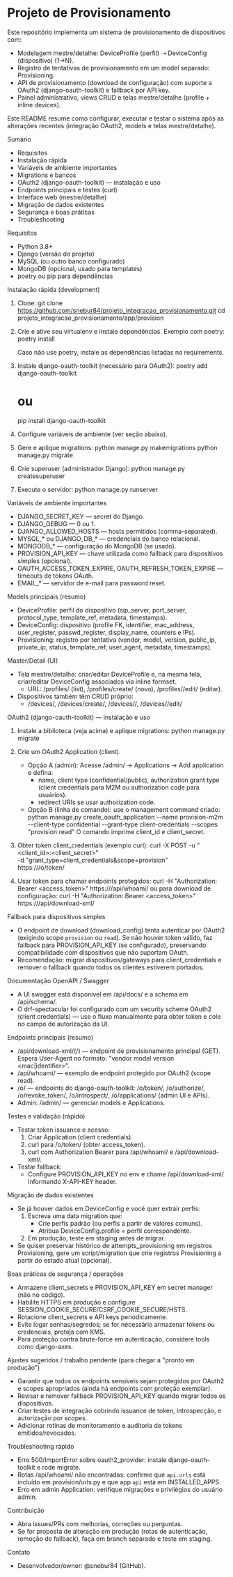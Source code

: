 # Projeto de Provisionamento

Este repositório implementa um sistema de provisionamento de dispositivos com:
- Modelagem mestre/detalhe: DeviceProfile (perfil) ⇢ DeviceConfig (dispositivo) (1→N).
- Registro de tentativas de provisionamento em um model separado: Provisioning.
- API de provisionamento (download de configuração) com suporte a OAuth2 (django-oauth-toolkit) e fallback por API key.
- Painel administrativo, views CRUD e telas mestre/detalhe (profile + inline devices).

Este README resume como configurar, executar e testar o sistema após as alterações recentes (integração OAuth2, models e telas mestre/detalhe).

Sumário
- Requisitos
- Instalação rápida
- Variáveis de ambiente importantes
- Migrations e bancos
- OAuth2 (django-oauth-toolkit) — instalação e uso
- Endpoints principais e testes (curl)
- Interface web (mestre/detalhe)
- Migração de dados existentes
- Segurança e boas práticas
- Troubleshooting

Requisitos
- Python 3.8+
- Django (versão do projeto)
- MySQL (ou outro banco configurado)
- MongoDB (opcional, usado para templates)
- poetry ou pip para dependências

Instalação rápida (development)
1. Clone:
   git clone https://github.com/snebur84/projeto_integracao_provisionamento.git
   cd projeto_integracao_provisionamento/app/provision

2. Crie e ative seu virtualenv e instale dependências. Exemplo com poetry:
   poetry install

   Caso não use poetry, instale as dependências listadas no requirements.

3. Instale django-oauth-toolkit (necessário para OAuth2):
   poetry add django-oauth-toolkit
   # ou
   pip install django-oauth-toolkit

4. Configure variáveis de ambiente (ver seção abaixo).

5. Gere e aplique migrations:
   python manage.py makemigrations
   python manage.py migrate

6. Crie superuser (administrador Django):
   python manage.py createsuperuser

7. Execute o servidor:
   python manage.py runserver

Variáveis de ambiente importantes
- DJANGO_SECRET_KEY — secret do Django.
- DJANGO_DEBUG — 0 ou 1.
- DJANGO_ALLOWED_HOSTS — hosts permitidos (comma-separated).
- MYSQL_* ou DJANGO_DB_* — credenciais do banco relacional.
- MONGODB_* — configuração do MongoDB (se usado).
- PROVISION_API_KEY — chave utilizada como fallback para dispositivos simples (opcional).
- OAUTH_ACCESS_TOKEN_EXPIRE, OAUTH_REFRESH_TOKEN_EXPIRE — timeouts de tokens OAuth.
- EMAIL_* — servidor de e-mail para password reset.

Models principais (resumo)
- DeviceProfile: perfil do dispositivo (sip_server, port_server, protocol_type, template_ref, metadata, timestamps).
- DeviceConfig: dispositivo (profile FK, identifier, mac_address, user_register, passwd_register, display_name, counters e IPs).
- Provisioning: registro por tentativa (vendor, model, version, public_ip, private_ip, status, template_ref, user_agent, metadata, timestamps).

Master/Detail (UI)
- Tela mestre/detalhe: criar/editar DeviceProfile e, na mesma tela, criar/editar DeviceConfig associados via inline formset.
  - URL: /profiles/ (list), /profiles/create/ (novo), /profiles/<pk>/edit/ (editar).
- Dispositivos também têm CRUD próprio:
  - /devices/, /devices/create/, /devices/<pk>/, /devices/<pk>/edit/

OAuth2 (django-oauth-toolkit) — instalação e uso
1. Instale a biblioteca (veja acima) e aplique migrations:
   python manage.py migrate

2. Crie um OAuth2 Application (client).
   - Opção A (admin): Acesse /admin/ → Applications → Add application e defina:
     - name, client type (confidential/public), authorization grant type (client credentials para M2M ou authorization code para usuários).
     - redirect URIs se usar authorization code.
   - Opção B (linha de comando): use o management command criado:
     python manage.py create_oauth_application --name provision-m2m --client-type confidential --grant-type client-credentials --scopes "provision read"
     O comando imprime client_id e client_secret.

3. Obter token client_credentials (exemplo curl):
   curl -X POST -u "<client_id>:<client_secret>" \
     -d "grant_type=client_credentials&scope=provision" \
     https://<host>/o/token/

4. Usar token para chamar endpoints protegidos:
   curl -H "Authorization: Bearer <access_token>" https://<host>/api/whoami/
   ou para download de configuração:
   curl -H "Authorization: Bearer <access_token>" https://<host>/api/download-xml/

Fallback para dispositivos simples
- O endpoint de download (download_config) tenta autenticar por OAuth2 (exigindo scope `provision` ou `read`). Se não houver token válido, faz fallback para PROVISION_API_KEY (se configurado), preservando compatibilidade com dispositivos que não suportam OAuth.
- Recomendação: migrar dispositivos/gateways para client_credentials e remover o fallback quando todos os clientes estiverem portados.

Documentação OpenAPI / Swagger
- A UI swagger está disponível em /api/docs/ e a schema em /api/schema/.
- O drf-spectacular foi configurado com um security scheme OAuth2 (client credentials) — use o fluxo manualmente para obter token e cole no campo de autorização da UI.

Endpoints principais (resumo)
- /api/download-xml/(<filename>/) — endpoint de provisionamento principal (GET). Espera User-Agent no formato: "vendor model version <mac|identifier>".
- /api/whoami/ — exemplo de endpoint protegido por OAuth2 (scope read).
- /o/ — endpoints do django-oauth-toolkit: /o/token/, /o/authorize/, /o/revoke_token/, /o/introspect/, /o/applications/ (admin UI e APIs).
- Admin: /admin/ — gerenciar models e Applications.

Testes e validação (rápido)
- Testar token issuance e acesso:
  1) Criar Application (client credentials).
  2) curl para /o/token/ (obter access_token).
  3) curl com Authorization Bearer para /api/whoami/ e /api/download-xml/.
- Testar fallback:
  - Configure PROVISION_API_KEY no env e chame /api/download-xml/ informando X-API-KEY header.

Migração de dados existentes
- Se já houver dados em DeviceConfig e você quer extrair perfis:
  1) Escreva uma data migration que:
     - Crie perfis padrão (ou perfis a partir de valores comuns).
     - Atribua DeviceConfig.profile = perfil correspondente.
  2) Em produção, teste em staging antes de migrar.
- Se quiser preservar histórico de attempts_provisioning em registros Provisioning, gere um script/migration que crie registros Provisioning a partir do estado atual (opcional).

Boas práticas de segurança / operações
- Armazene client_secrets e PROVISION_API_KEY em secret manager (não no código).
- Habilite HTTPS em produção e configure SESSION_COOKIE_SECURE/CSRF_COOKIE_SECURE/HSTS.
- Rotacione client_secrets e API keys periodicamente.
- Evite logar senhas/segredos; se for necessário armazenar tokens ou credenciais, proteja com KMS.
- Para proteção contra brute-force em autenticação, considere tools como django-axes.

Ajustes sugeridos / trabalho pendente (para chegar a "pronto em produção")
- Garantir que todos os endpoints sensíveis sejam protegidos por OAuth2 e scopes apropriados (ainda há endpoints com proteção exemplar).
- Revisar e remover fallback PROVISION_API_KEY quando migrar todos os dispositivos.
- Criar testes de integração cobrindo issuance de token, introspecção, e autorização por scopes.
- Adicionar rotinas de monitoramento e auditoria de tokens emitidos/revocados.

Troubleshooting rápido
- Erro 500/ImportError sobre oauth2_provider: instale django-oauth-toolkit e rode migrate.
- Rotas /api/whoami/ não encontradas: confirme que `api.urls` está incluído em provision/urls.py e que app `api` está em INSTALLED_APPS.
- Erro em admin Application: verifique migrações e privilégios do usuário admin.

Contribuição
- Abra issues/PRs com melhorias, correções ou perguntas.
- Se for proposta de alteração em produção (rotas de autenticação, remoção de fallback), faça em branch separado e teste em staging.

Contato
- Desenvolvedor/owner: @snebur84 (GitHub).